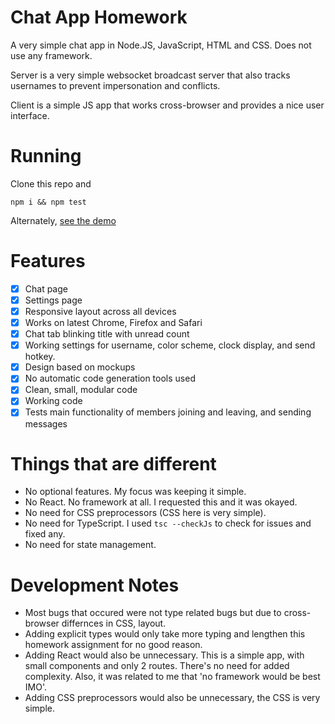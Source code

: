 # Chat App Homework

A very simple chat app in Node.JS, JavaScript, HTML and CSS. Does not use any framework.

Server is a very simple websocket broadcast server that also tracks usernames to prevent impersonation and conflicts.

Client is a simple JS app that works cross-browser and provides a nice user interface.

# Running

Clone this repo and

```console
npm i && npm test
```

Alternately, [see the demo](http://boogeh.com)

# Features

- [X] Chat page
- [X] Settings page
- [X] Responsive layout across all devices
- [X] Works on latest Chrome, Firefox and Safari
- [X] Chat tab blinking title with unread count
- [X] Working settings for username, color scheme, clock display, and send hotkey.
- [X] Design based on mockups
- [X] No automatic code generation tools used
- [X] Clean, small, modular code
- [X] Working code 
- [X] Tests main functionality of members joining and leaving, and sending messages

# Things that are different

- No optional features. My focus was keeping it simple.
- No React. No framework at all. I requested this and it was okayed.
- No need for CSS preprocessors (CSS here is very simple).
- No need for TypeScript. I used `tsc --checkJs` to check for issues and fixed any. 
- No need for state management. 

# Development Notes

- Most bugs that occured were not type related bugs but due to cross-browser differnces in CSS, layout.
- Adding explicit types would only take more typing and lengthen this homework assignment for no good reason. 
- Adding React would also be unnecessary. This is a simple app, with small components and only 2 routes. There's no need for added complexity. Also, it was related to me that 'no framework would be best IMO'.
- Adding CSS preprocessors would also be unnecessary, the CSS is very simple.
